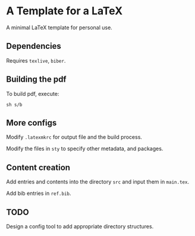 # A Template for a LaTeX

A minimal LaTeX template for personal use.

## Dependencies

Requires `texlive`, `biber`.

## Building the pdf

To build pdf, execute:

```
sh s/b
```

## More configs

Modify `.latexmkrc` for output file and the build process.

Modify the files in `sty` to specify other metadata, and packages.

## Content creation

Add entries and contents into the directory `src` and input them in `main.tex`.

Add bib entries in `ref.bib`.

## TODO

Design a config tool to add appropriate directory structures.
